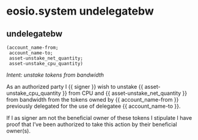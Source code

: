 # eosio.system undelegatebw

## undelegatebw 
    (account_name-from; 
     account_name-to; 
     asset-unstake_net_quantity; 
     asset-unstake_cpu_quantity)

_Intent: unstake tokens from bandwidth_

As an authorized party I {{ signer }} wish to unstake {{ asset-unstake_cpu_quantity }} from CPU and {{ asset-unstake_net_quantity }} from bandwidth from the tokens owned by {{ account_name-from }} previously delegated for the use of delegatee {{ account_name-to }}. 

If I as signer am not the beneficial owner of these tokens I stipulate I have proof that I’ve been authorized to take this action by their beneficial owner(s). 
